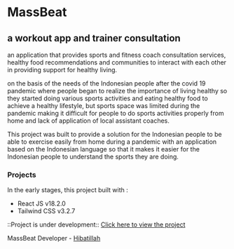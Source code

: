 # MassBeat
## a workout app and trainer consultation

an application that provides sports and fitness coach consultation services, healthy food recommendations and communities to interact with each other in providing support for healthy living.

on the basis of the needs of the Indonesian people after the covid 19 pandemic where people began to realize the importance of living healthy so they started doing various sports activities and eating healthy food to achieve a healthy lifestyle, but sports space was limited during the pandemic making it difficult for people to do sports activities properly from home and lack of application of local assistant coaches.

This project was built to provide a solution for the Indonesian people to be able to exercise easily from home during a pandemic with an application based on the Indonesian language so that it makes it easier for the Indonesian people to understand the sports they are doing.

### Projects

In the early stages, this project built with :
* React JS v18.2.0
* Tailwind CSS v3.2.7

::Project is under development::
[Click here to view the project](https://hibatillah.github.io/massbeat/)

MassBeat Developer - [Hibatillah](https://github.com/hibatillah)
